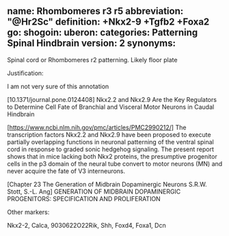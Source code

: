 name: Rhombomeres r3 r5 
abbreviation: "@Hr2Sc"
definition: +Nkx2-9 +Tgfb2 +Foxa2
go:
shogoin: 
uberon: 
categories: Patterning Spinal Hindbrain
version: 2
synonyms:
---

Spinal cord or Rhombomeres r2 patterning. Likely floor plate

Justification:

I am not very sure of this annotation

[10.1371/journal.pone.0124408] Nkx2.2 and Nkx2.9 Are the Key Regulators to Determine Cell Fate of Branchial and Visceral Motor Neurons in Caudal Hindbrain

[https://www.ncbi.nlm.nih.gov/pmc/articles/PMC2990212/] The transcription factors Nkx2.2 and Nkx2.9 have been proposed to execute partially overlapping functions in neuronal patterning of the ventral spinal cord in response to graded sonic hedgehog signaling. The present report shows that in mice lacking both Nkx2 proteins, the presumptive progenitor cells in the p3 domain of the neural tube convert to motor neurons (MN) and never acquire the fate of V3 interneurons. 

[Chapter 23 The Generation of Midbrain Dopaminergic
Neurons S.R.W. Stott, S.-L. Ang] GENERATION OF MIDBRAIN DOPAMINERGIC PROGENITORS: SPECIFICATION AND PROLIFERATION 

Other markers:

Nkx2-2, Calca, 9030622O22Rik, Shh, Foxd4, Foxa1, Dcn